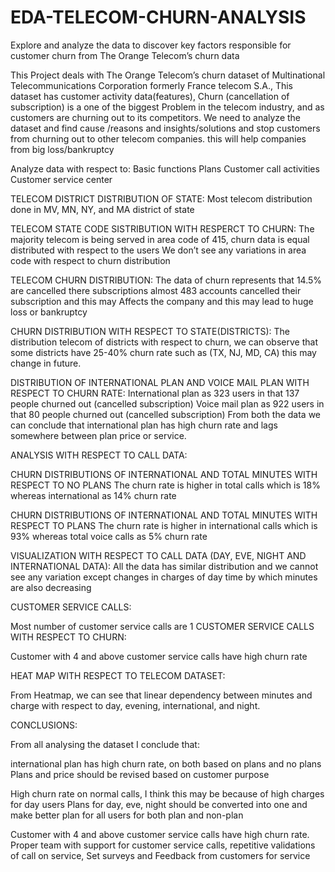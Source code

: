 # EDA-TELECOM-CHURN-ANALYSIS
Explore and analyze the data to discover key factors responsible for customer churn from The Orange Telecom’s churn data

This Project deals with The Orange Telecom’s churn dataset of Multinational Telecommunications Corporation formerly France telecom S.A., This dataset has customer activity data(features), Churn (cancellation of subscription) is a one of the biggest Problem in the telecom industry, and as customers are churning out to its competitors. We need to analyze the dataset and find cause /reasons and insights/solutions and stop customers from churning out to other telecom companies. this will help companies from big loss/bankruptcy

Analyze data with respect to:
Basic functions
Plans
Customer call activities
Customer service center

TELECOM DISTRICT DISTRIBUTION OF STATE:
Most telecom distribution done in MV, MN, NY, and MA district of state

TELECOM STATE CODE SISTRIBUTION WITH RESPERCT TO CHURN: 
The majority telecom is being served in area code of 415, churn data is equal distributed with respect to the users
We don’t see any variations in area code with respect to churn distribution

TELECOM CHURN DISTRIBUTION:
The data of churn represents that 14.5% are cancelled there subscriptions almost 483 accounts cancelled their subscription and this may Affects the company and this may lead to huge loss or bankruptcy

CHURN DISTRIBUTION WITH RESPECT TO STATE(DISTRICTS):
The distribution telecom of districts with respect to churn, we can observe that some districts have 25-40% churn rate such as (TX, NJ, MD, CA) this may change in future.


DISTRIBUTION OF INTERNATIONAL PLAN AND VOICE MAIL PLAN  WITH RESPECT TO CHURN RATE:
International plan as 323 users in that 137 people churned out (cancelled subscription)
Voice mail plan as 922 users in that 80 people churned out (cancelled subscription)
From both the data we can conclude that international plan has high churn rate and lags somewhere between plan price or service.


ANALYSIS WITH RESPECT TO CALL DATA:


CHURN DISTRIBUTIONS OF INTERNATIONAL AND TOTAL MINUTES WITH RESPECT TO NO PLANS
The churn rate is higher in total calls which is 18% whereas international as 14% churn rate 

CHURN DISTRIBUTIONS OF INTERNATIONAL AND TOTAL MINUTES WITH RESPECT TO PLANS
The churn rate is higher in international calls which is 93% whereas total voice calls as 5% churn rate 

VISUALIZATION WITH RESPECT TO CALL DATA (DAY, EVE, NIGHT AND INTERNATIONAL DATA):
All the data has similar distribution and we cannot see any variation except changes in charges of day time by which minutes are also decreasing


CUSTOMER SERVICE CALLS:

Most number of customer service calls are 1
CUSTOMER SERVICE CALLS WITH RESPECT TO CHURN:

Customer with 4 and above customer service calls have high churn rate



HEAT MAP WITH RESPECT TO TELECOM DATASET:

From Heatmap, we can see that linear dependency between minutes and charge with respect to day, evening, international, and night.


CONCLUSIONS:

From all analysing the dataset I conclude that:

international plan has high churn rate, on both based on plans and no plans
Plans and price should be revised based on customer purpose

High churn rate on normal calls, I think this may be because of high charges for day users
Plans for day, eve, night should be converted into one and make better plan for all users for both plan and non-plan

Customer with 4 and above customer service calls have high churn rate.
Proper team with support for customer service calls, repetitive validations of call on service, 
Set surveys and Feedback from customers for service


